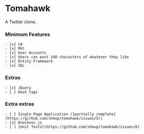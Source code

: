# Tomahawk

A Twitter clone.

### Minimum Features
    - [x] C#
    - [x] MVC
    - [x] User Accounts
    - [x] Users can post 140 characters of whatever they like
    - [x] Entity Framework
    - [x] SQL
 
### Extras
    - [x] JQuery
    - [ ] Hash tags
 
### Extra extras
    - [ ] Single Page Application ([partially complete](https://github.com/shmup/tomahawk/issues/5))
    - [x] Knockout.js
    - [ ] [Unit Tests](https://github.com/shmup/tomahawk/issues/6)
